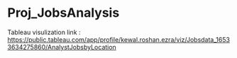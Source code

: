 # Proj_JobsAnalysis
Tableau visulization link : https://public.tableau.com/app/profile/kewal.roshan.ezra/viz/Jobsdata_16533634275860/AnalystJobsbyLocation
